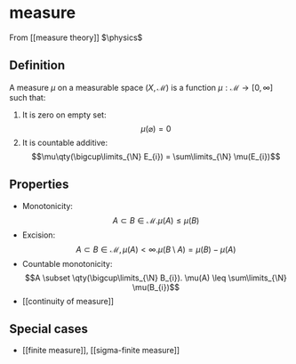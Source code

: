 # measure
From [[measure theory]]
$\physics$
## Definition
A measure $\mu$ on a measurable space $(X, \mathcal{M})$ is a function $\mu: \mathcal{M} \to [0, \infty]$ such that:
1. It is zero on empty set: $$\mu(\varnothing) = 0$$
2. It is countable additive: $$\mu\qty(\bigcup\limits_{\N} E_{i}) = \sum\limits_{\N} \mu(E_{i})$$

## Properties
- Monotonicity: $$A \subset B \in \mathcal{M}. \mu(A) \leq \mu(B)$$
- Excision: $$A \subset B \in \mathcal{M}, \mu(A) < \infty. \mu(B \setminus A) = \mu(B) - \mu(A)$$
- Countable monotonicity: $$A \subset \qty(\bigcup\limits_{\N} B_{i}). \mu(A) \leq \sum\limits_{\N} \mu(B_{i})$$
- [[continuity of measure]]

## Special cases
- [[finite measure]], [[sigma-finite measure]]